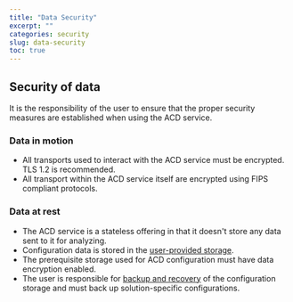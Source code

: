 ```yaml
---
title: "Data Security"
excerpt: ""
categories: security
slug: data-security
toc: true
---
```


## Security of data

It is the responsibility of the user to ensure that the proper security measures are established when using the ACD service.

### Data in motion

* All transports used to interact with the ACD service must be encrypted. TLS 1.2 is recommended.
* All transport within the ACD service itself are encrypted using FIPS compliant protocols.

### Data at rest

* The ACD service is a stateless offering in that it doesn't store any data sent to it for analyzing.
* Configuration data is stored in the [user-provided storage](/planning/storage/).
* The prerequisite storage used for ACD configuration must have data encryption enabled.
* The user is responsible for [backup and recovery](/management/backup-and-recovery/) of the configuration storage and must back up solution-specific configurations.
